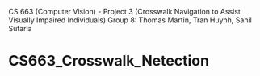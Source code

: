 CS 663 (Computer Vision) - Project 3 (Crosswalk Navigation to Assist Visually Impaired Individuals)
Group 8: Thomas Martin, Tran Huynh, Sahil Sutaria

# CS663_Crosswalk_Netection
